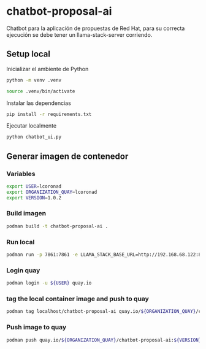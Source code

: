 # chatbot-proposal-ai

Chatbot para la aplicación de propuestas de Red Hat, para su correcta ejecución se debe tener un llama-stack-server corriendo.

## Setup local

Inicializar el ambiente de Python

```bash
python -m venv .venv
```

```bash
source .venv/bin/activate
```

Instalar las dependencias

```bash
pip install -r requirements.txt
```

Ejecutar localmente

```bash
python chatbot_ui.py
```

## Generar imagen de contenedor

### Variables
```bash
export USER=lcoronad
export ORGANIZATION_QUAY=lcoronad
export VERSION=1.0.2
```

### Build imagen
```bash
podman build -t chatbot-proposal-ai .
```

### Run local
```bash
podman run -p 7861:7861 -e LLAMA_STACK_BASE_URL=http://192.168.68.122:8321 --name chatbot-proposal-ai chatbot-proposal-ai:latest
```

### Login quay
```bash
podman login -u ${USER} quay.io
```

### tag the local container image and push to quay
```bash
podman tag localhost/chatbot-proposal-ai quay.io/${ORGANIZATION_QUAY}/chatbot-proposal-ai:${VERSION}
```

### Push image to quay
```bash
podman push quay.io/${ORGANIZATION_QUAY}/chatbot-proposal-ai:${VERSION}
```
